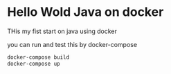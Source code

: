 # Hello Wold Java on docker

THis my fist start on java using docker

you can run and test this by docker-compose

```sh
docker-compose build
docker-compose up
```
